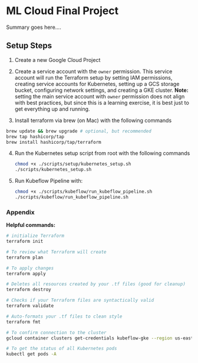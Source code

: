 # ML Cloud Final Project

Summary goes here....

## Setup Steps

1. Create a new Google Cloud Project

2. Create a service account with the `owner` permission. This service account will run the Terraform setup by setting IAM permissions, creating service accounts for Kubernetes, setting up a GCS storage bucket, configuring network settings, and creating a GKE cluster. **Note:** setting the main service account with `owner` permission does not align with best practices, but since this is a learning exercise, it is best just to get everything up and running.

3. Install terraform via brew (on Mac) with the following commands

  ```bash
  brew update && brew upgrade # optional, but recommended
  brew tap hashicorp/tap
  brew install hashicorp/tap/terraform
  ```

4. Run the Kubernetes setup script from root with the following commands

   ```bash
   chmod +x ./scripts/setup/kubernetes_setup.sh
   ./scripts/kubernetes_setup.sh
   ```

5. Run Kubeflow Pipeline with:

   ```bash
   chmod +x ./scripts/kubeflow/run_kubeflow_pipeline.sh
   ./scripts/kubeflow/run_kubeflow_pipeline.sh
   ```

### Appendix

**Helpful commands:**

```bash
# initialize Terraform
terraform init

# To review what Terraform will create
terraform plan

# To apply changes
terraform apply

# Deletes all resources created by your .tf files (good for cleanup)
terraform destroy

# Checks if your Terraform files are syntactically valid
terraform validate

# Auto-formats your .tf files to clean style
terraform fmt

# To confirm connection to the cluster
gcloud container clusters get-credentials kubeflow-gke --region us-east1

# To get the status of all Kubernetes pods
kubectl get pods -A
```
